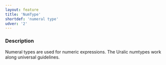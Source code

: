 ```yaml
---
layout: feature
title: 'NumType'
shortdef: 'numeral type'
udver: '2'
---
```


### Description

Numeral types are used for numeric expressions. The Uralic numtypes work along
universal guidelines.

